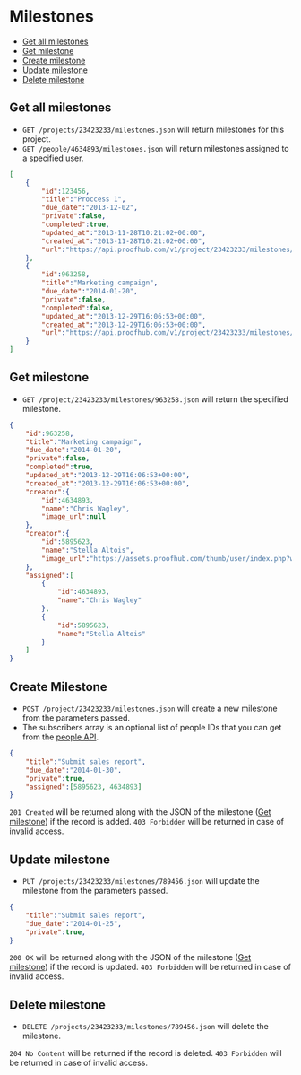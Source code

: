 Milestones
====================

* [Get all milestones](#get-all-milestones)
* [Get milestone](#get-milestone)
* [Create milestone](#create-milestone)
* [Update milestone](#update-milestone)
* [Delete milestone](#delete-milestone)

Get all milestones
----------------

* `GET /projects/23423233/milestones.json` will return milestones for this project.
* `GET /people/4634893/milestones.json` will return milestones assigned to a specified user.


```json
[
	{
		"id":123456,
		"title":"Proccess 1",
		"due_date":"2013-12-02",
		"private":false,
		"completed":true,
		"updated_at":"2013-11-28T10:21:02+00:00",
		"created_at":"2013-11-28T10:21:02+00:00",
		"url":"https://api.proofhub.com/v1/project/23423233/milestones/123456.json"
	},
	{
		"id":963258,
		"title":"Marketing campaign",
		"due_date":"2014-01-20",
		"private":false,
		"completed":false,
		"updated_at":"2013-12-29T16:06:53+00:00",
		"created_at":"2013-12-29T16:06:53+00:00",
		"url":"https://api.proofhub.com/v1/project/23423233/milestones/963258.json"
	}
]
```

Get milestone
----------------

* `GET /project/23423233/milestones/963258.json` will return the specified milestone.

```json
{
	"id":963258,
	"title":"Marketing campaign",
	"due_date":"2014-01-20",
	"private":false,
	"completed":true,
	"updated_at":"2013-12-29T16:06:53+00:00",
	"created_at":"2013-12-29T16:06:53+00:00",
	"creator":{
		"id":4634893,
		"name":"Chris Wagley",
		"image_url":null
	},
	"creator":{
		"id":5895623,
		"name":"Stella Altois",
		"image_url":"https://assets.proofhub.com/thumb/user/index.php?width=80&height=80&cropratio=1:1&image=123456/812b4ba287f5ee0bc9d43bbf5bbe87fb1370073119.jpg"
	},
	"assigned":[
		{
			"id":4634893,
			"name":"Chris Wagley"
		},
		{
			"id":5895623,
			"name":"Stella Altois"
		}
	]
}
```

Create Milestone
----------------

* `POST /project/23423233/milestones.json` will create a new milestone from the parameters passed. 
* The subscribers array is an optional list of people IDs that you can get from the [people API](https://github.com/sdplabs/proofhub-api/blob/master/sections/people.md). 

```json
{
	"title":"Submit sales report",
	"due_date":"2014-01-30",
	"private":true,
	"assigned":[5895623, 4634893] 
}
```

`201 Created` will be returned along with the JSON of the milestone ([Get milestone](#get-milestone)) if the record is added. `403 Forbidden` will be returned in case of invalid access.

Update milestone
----------------

* `PUT /projects/23423233/milestones/789456.json` will update the milestone from the parameters passed.

```json
{
	"title":"Submit sales report",
	"due_date":"2014-01-25",
	"private":true,
}
```

`200 OK` will be returned along with the JSON of the milestone ([Get milestone](#get-milestone)) if the record is updated. `403 Forbidden` will be returned in case of invalid access.

Delete milestone
----------------

* `DELETE /projects/23423233/milestones/789456.json` will delete the milestone.

`204 No Content` will be returned if the record is deleted. `403 Forbidden` will be returned in case of invalid access.
